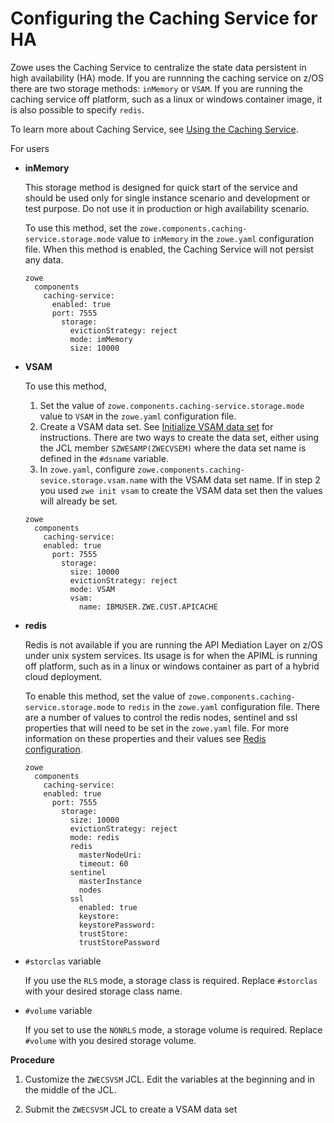 # Configuring the Caching Service for HA

Zowe uses the Caching Service to centralize the state data persistent in high availability (HA) mode. If you are runnning the caching service on z/OS there are two storage methods: `inMemory` or `VSAM`.  If you are running the caching service off platform, such as a linux or windows container image, it is also possible to specify `redis`.  

To learn more about Caching Service, see [Using the Caching Service](../extend/extend-apiml/api-mediation-caching-service.md).  

For users 

- **inMemory** 
   
   This storage method is designed for quick start of the service and should be used only for single instance scenario and development or test purpose. Do not use it in production or high availability scenario.
  
   To use this method, set the `zowe.components.caching-service.storage.mode` value to `inMemory` in the `zowe.yaml` configuration file. When this method is enabled, the Caching Service will not persist any data.  

   ```
   zowe
     components
       caching-service:
         enabled: true
         port: 7555
           storage:
             evictionStrategy: reject
             mode: imMemory
             size: 10000
   ```

- **VSAM**
   
   To use this method, 
   1. Set the value of `zowe.components.caching-service.storage.mode` value to `VSAM` in the `zowe.yaml` configuration file.
   2. Create a VSAM data set. See [Initialize VSAM data set](../user-guide/initialize-vsam-dataset.md) for instructions.  There are two ways to create the data set, either using the JCL member `SZWESAMP(ZWECVSEM)` where the data set name is defined in the `#dsname` variable.  
   3. In `zowe.yaml`, configure `zowe.components.caching-sevice.storage.vsam.name` with the VSAM data set name.  If in step 2 you used `zwe init vsam` to create the VSAM data set then the values will already be set.  

   
   ```
   zowe
     components
       caching-service:
       enabled: true
         port: 7555
           storage:
             size: 10000
             evictionStrategy: reject
             mode: VSAM
             vsam:
               name: IBMUSER.ZWE.CUST.APICACHE
   ```

- **redis**

   Redis is not available if you are running the API Mediation Layer on z/OS under unix system services.  Its usage is for when the APIML is running off platform, such as in a linux or windows container as part of a hybrid cloud deployment.

   To enable this method, set the value of `zowe.components.caching-service.storage.mode` to `redis` in the `zowe.yaml` configuration file.  There are a number of values to control the redis nodes, sentinel and ssl properties that will need to be set in the `zowe.yaml` file.  For more information on these properties and their values see [Redis configuration](../extend/extend-apiml/api-mediation-redis.md#redis-configuration).  
   
   
   ```
   zowe
     components
       caching-service:
       enabled: true
         port: 7555
           storage:
             size: 10000
             evictionStrategy: reject
             mode: redis
             redis
               masterNodeUri: 
               timeout: 60
             sentinel
               masterInstance
               nodes
             ssl
               enabled: true
               keystore:
               keystorePassword:
               trustStore:
               trustStorePassword
   ```

- `#storclas` variable

   If you use the `RLS` mode, a storage class is required. Replace `#storclas` with your desired storage class name.

- `#volume` variable

   If you set to use the `NONRLS` mode, a storage volume is required. Replace `#volume` with you desired storage volume.

**Procedure** 

1. Customize the `ZWECSVSM` JCL. Edit the variables at the beginning and in the middle of the JCL.

2. Submit the `ZWECSVSM` JCL to create a VSAM data set
